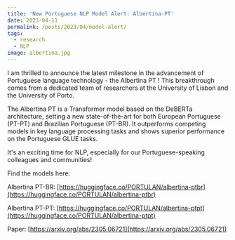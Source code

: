 ```yaml
---
title: 'New Portuguese NLP Model Alert: Albertina-PT'
date: 2023-04-11
permalink: /posts/2023/04/model-alert/
tags:
  - research
  - NLP
image: albertina.jpg
---
```


I am thrilled to announce the latest milestone in the advancement of Portuguese language technology - the Albertina PT ! This breakthrough comes from a dedicated team of researchers at the University of Lisbon and the University of Porto.

The Albertina PT is a Transformer model based on the DeBERTa architecture, setting a new state-of-the-art for both European Portuguese (PT-PT) and Brazilian Portuguese (PT-BR). It outperforms competing models in key language processing tasks and shows superior performance on the Portuguese GLUE tasks.

It's an exciting time for NLP, especially for our Portuguese-speaking colleagues and communities!

Find the models here:

Albertina PT-BR: [https://huggingface.co/PORTULAN/albertina-ptbr](https://huggingface.co/PORTULAN/albertina-ptbr)

Albertina PT-PT: [https://huggingface.co/PORTULAN/albertina-ptpt](https://huggingface.co/PORTULAN/albertina-ptpt)

Paper: [https://arxiv.org/abs/2305.06721](https://arxiv.org/abs/2305.06721)